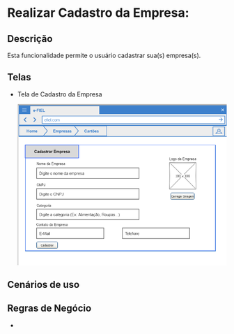 # Realizar Cadastro da Empresa:



## Descrição

Esta funcionalidade permite o usuário cadastrar sua(s) empresa(s).

## Telas
- Tela de Cadastro da Empresa

  ![Tela de Cadastro da Empresa](CadastrarEmpresa.PNG)



## Cenários de uso



## Regras de Negócio

- 
